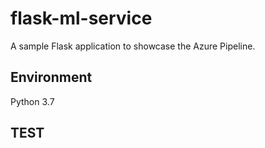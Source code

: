 # flask-ml-service
A sample Flask application to showcase the Azure Pipeline.

## Environment
Python 3.7

## TEST
